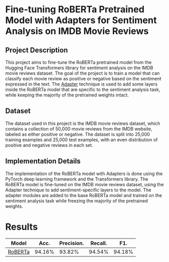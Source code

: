 # Fine-tuning RoBERTa Pretrained Model with Adapters for Sentiment Analysis on IMDB Movie Reviews
## Project Description
This project aims to fine-tune the RoBERTa pretrained model from the Hugging Face Transformers library for sentiment analysis on the IMDB movie reviews dataset. The goal of the project is to train a model that can classify each movie review as positive or negative based on the sentiment expressed in the text. The [Adapter](https://arxiv.org/abs/1902.00751) technique is used to add some layers inside the RoBERTa model that are specific to the sentiment analysis task, while keeping the majority of the pretrained weights intact.

## Dataset
The dataset used in this project is the IMDB movie reviews dataset, which contains a collection of 50,000 movie reviews from the IMDB website, labeled as either positive or negative. The dataset is split into 25,000 training examples and 25,000 test examples, with an even distribution of positive and negative reviews in each set.

## Implementation Details
The implementation of the RoBERTa model with Adapters is done using the PyTorch deep learning framework and the Transformers library. The RoBERTa model is fine-tuned on the IMDB movie reviews dataset, using the Adapter technique to add sentiment-specific layers to the model. The adapter modules are added to the base RoBERTa model and trained on the sentiment analysis task while freezing the majority of the pretrained weights.

# Results
| Model             | Acc.        | Precision.        | Recall.        | F1.        |
| ----------------- | ----------- | ----------------- | -------------- | ---------- |
| [RoBERTa](https://huggingface.co/docs/transformers/model_doc/roberta)         | 94.16%      | 93.82%      | 94.54%      | 94.18%      |
